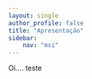 ```yaml
---
layout: single
author_profile: false
title: "Apresentação"
sidebar:
    nav: "msi"
---
```




Oi....
teste
